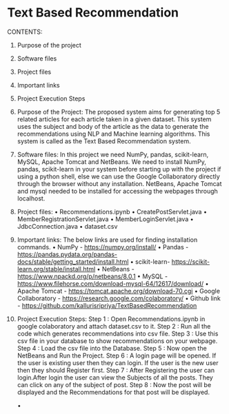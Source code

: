 # Text Based Recommendation

CONTENTS:
1. Purpose of the project
2. Software files
3. Project files
4. Important links
5. Project Execution Steps

1. Purpose of the Project:
     The proposed system aims for generating top 5 related articles for each article taken in a given dataset. This system uses the subject and
     body of the article as the data to generate the recommendations using NLP and Machine learning algorithms. This system is called as 
     the Text Based Recommendation system.  

2. Software files:
     In this project we need NumPy, pandas, scikit-learn, MySQL, Apache Tomcat and NetBeans. We need to install NumPy, pandas, scikit-learn in your system before 
     starting up with the project if using a python shell, else we can use the Google Collaboratory directly through the browser without any installation.
     NetBeans, Apache Tomcat and mysql needed to be installed for accessing the webpages through localhost.

3. Project files:
	•	Recommendations.ipynb
	•	CreatePostServlet.java
	•	MemberRegistrationServlet.java
	•	MemberLoginServlet.java
	•	JdbcConnection.java
	•	dataset.csv

4. Important links:
    The below links are used for finding installation commands.
  • NumPy - https://numpy.org/install/
  • Pandas - https://pandas.pydata.org/pandas-docs/stable/getting_started/install.html
  • scikit-learn- https://scikit-learn.org/stable/install.html
  • NetBeans - https://www.npackd.org/p/netbeans/8.0.1
  • MySQL - https://www.filehorse.com/download-mysql-64/12617/download/
  • Apache Tomcat - https://tomcat.apache.org/download-70.cgi
  • Google Collaboratory - https://research.google.com/colaboratory/
  • Github link - https://github.com/kallurisripriya/TextBasedRecommendation

5. Project Execution Steps:
    Step 1 : Open Recommendations.ipynb in google colaboratory and attach dataset.csv to it.
    Step 2 : Run all the code which generates recommendations into csv file.
    Step 3 : Use this csv file in your database to show recommendations on your webpage. 
    Step 4 : Load the csv file into the Database. 
    Step 5 : Now open the NetBeans and Run the Project.
    Step 6 : A login page will be opened. If the user is existing user then they can login. If the user is the new user then they should Register first.
    Step 7 : After Registering the user can login.After login the user can view the Subjects of all the posts. They can click on any of the subject of post.
    Step 8 : Now the post will be displayed and the Recommendations for that post will be displayed.


	•	





